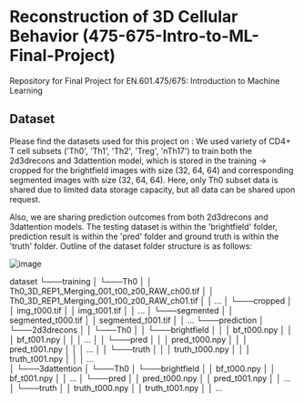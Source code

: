 # Reconstruction of 3D Cellular Behavior (475-675-Intro-to-ML-Final-Project)
Repository for Final Project for EN.601.475/675: Introduction to Machine Learning

## Dataset
Please find the datasets used for this project on :
We used variety of CD4+ T cell subsets ('Th0', 'Th1', 'Th2', 'Treg', 'nTh17') to train both the 2d3drecons and 3dattention model, which is stored in the training -> cropped for the brightfield images with size (32, 64, 64) and corresponding segmented images with size (32, 64, 64). Here, only Th0 subset data is shared due to limited data storage capacity, but all data can be shared upon request.

Also, we are sharing prediction outcomes from both 2d3drecons and 3dattention models. The testing dataset is within the 'brightfield' folder, prediction result is within the 'pred' folder and ground truth is within the 'truth' folder.
Outline of the dataset folder structure is as follows:

![image](https://github.com/user-attachments/assets/30f11c7c-95ee-49e2-9103-a3dbea2b969c)

dataset
└───training
│   └───Th0
│       │   Th0_3D_REP1_Merging_001_t00_z00_RAW_ch00.tif
│       │   Th0_3D_REP1_Merging_001_t00_z00_RAW_ch01.tif
│       │   ...
│       └───cropped
│       │   img_t000.tif
│       │   img_t001.tif
│       │   ...
│       └───segmented
│       │   segmented_t000.tif
│       │   segmented_t001.tif
│       │   ...
└───prediction
│   └───2d3drecons
│   │   └───Th0
│   │       └───brightfield
│   │       │   bf_t000.npy
│   │       │   bf_t001.npy
│   │       │   ...
│   │       └───pred
│   │       │   pred_t000.npy
│   │       │   pred_t001.npy
│   │       │   ...
│   │       └───truth
│   │       │   truth_t000.npy
│   │       │   truth_t001.npy
│   │       │   ...      
│   └───3dattention
│       └───Th0
│           └───brightfield
│           │   bf_t000.npy
│           │   bf_t001.npy
│           │   ...
│           └───pred
│           │   pred_t000.npy
│           │   pred_t001.npy
│           │   ...
│           └───truth
│           │   truth_t000.npy
│           │   truth_t001.npy
│           │   ...      

